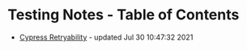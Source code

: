 # Testing Notes - Table of Contents

* [Cypress Retryability](./cypress//retryability.md) - updated Jul 30 10:47:32 2021
